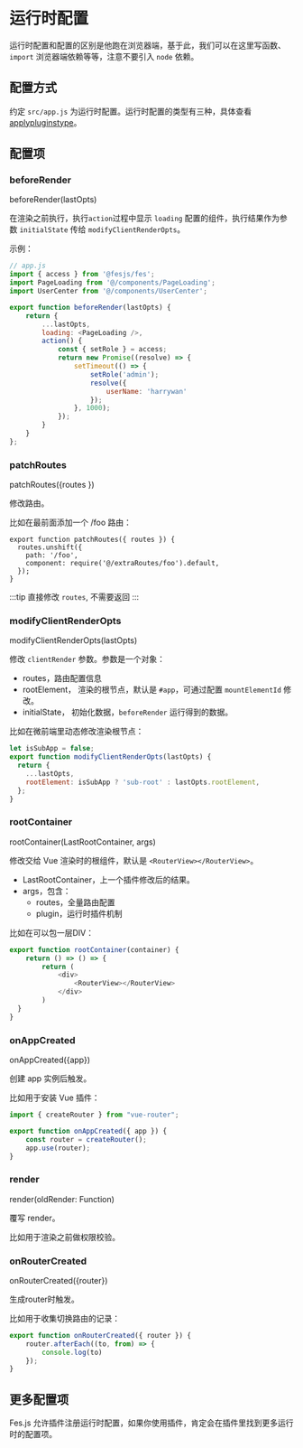 # 运行时配置

运行时配置和配置的区别是他跑在浏览器端，基于此，我们可以在这里写函数、`import` 浏览器端依赖等等，注意不要引入 `node` 依赖。

## 配置方式
约定 `src/app.js` 为运行时配置。运行时配置的类型有三种，具体查看[applypluginstype](../reference/api/#applypluginstype)。

## 配置项

### beforeRender

beforeRender(lastOpts)

在渲染之前执行，执行`action`过程中显示 `loading` 配置的组件，执行结果作为参数 `initialState` 传给 `modifyClientRenderOpts`。

示例：
```js
// app.js
import { access } from '@fesjs/fes';
import PageLoading from '@/components/PageLoading';
import UserCenter from '@/components/UserCenter';

export function beforeRender(lastOpts) {
    return {
        ...lastOpts,
        loading: <PageLoading />,
        action() {
            const { setRole } = access;
            return new Promise((resolve) => {
                setTimeout(() => {
                    setRole('admin');
                    resolve({
                        userName: 'harrywan'
                    });
                }, 1000);
            });
        }
    }
};
```

### patchRoutes

patchRoutes({routes })


修改路由。

比如在最前面添加一个 /foo 路由：
```
export function patchRoutes({ routes }) {
  routes.unshift({
    path: '/foo',
    component: require('@/extraRoutes/foo').default,
  });
}
```
:::tip
直接修改 `routes`, 不需要返回
:::

### modifyClientRenderOpts

modifyClientRenderOpts(lastOpts)

修改 `clientRender` 参数。参数是一个对象：
- routes，路由配置信息
- rootElement， 渲染的根节点，默认是 `#app`，可通过配置 `mountElementId` 修改。
- initialState， 初始化数据，`beforeRender` 运行得到的数据。

比如在微前端里动态修改渲染根节点：
```js
let isSubApp = false;
export function modifyClientRenderOpts(lastOpts) {
  return {
    ...lastOpts,
    rootElement: isSubApp ? 'sub-root' : lastOpts.rootElement,    
  };
}
```

### rootContainer

rootContainer(LastRootContainer, args)

修改交给 Vue 渲染时的根组件，默认是 `<RouterView></RouterView>`。

- LastRootContainer，上一个插件修改后的结果。
- args，包含：
    - routes，全量路由配置
    - plugin，运行时插件机制

比如在可以包一层DIV：
```js
export function rootContainer(container) {
    return () => () => {
        return (
            <div>
                <RouterView></RouterView>
            </div>
        )
  }
}

```

### onAppCreated

onAppCreated({app})

创建 app 实例后触发。

比如用于安装 Vue 插件：
```js
import { createRouter } from "vue-router";

export function onAppCreated({ app }) {
    const router = createRouter();
    app.use(router);
}

```

### render

render(oldRender: Function)

覆写 render。

比如用于渲染之前做权限校验。



### onRouterCreated

onRouterCreated({router})

生成router时触发。

比如用于收集切换路由的记录：
```js
export function onRouterCreated({ router }) {
    router.afterEach((to, from) => {
        console.log(to)
    });
}
```

## 更多配置项
Fes.js 允许插件注册运行时配置，如果你使用插件，肯定会在插件里找到更多运行时的配置项。